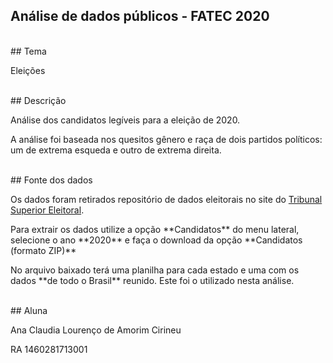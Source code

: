 ## Análise de dados públicos - FATEC 2020
<br />
## Tema 
<p>Eleições</p>
<br />
## Descrição
<p>Análise dos candidatos legíveis para a eleição de 2020.</p>
<p>A análise foi baseada nos quesitos gênero e raça de dois partidos políticos: um de extrema esqueda e outro de extrema direita.</p>
<br />
## Fonte dos dados
<p>Os dados foram retirados repositório de dados eleitorais no site do <a href="http://www.tse.jus.br/eleicoes/estatisticas/repositorio-de-dados-eleitorais-1/repositorio-de-dados-eleitorais">Tribunal Superior Eleitoral</a>.</p>
<p>Para extrair os dados utilize a opção **Candidatos** do menu lateral, selecione o ano **2020** e faça o download da opção **Candidatos (formato ZIP)**</p>
<p>No arquivo baixado terá uma planilha para cada estado e uma com os dados **de todo o Brasil** reunido. Este foi o utilizado nesta análise.</p>

<br />
## Aluna
<p>Ana Claudia Lourenço de Amorim Cirineu</p>
<p>RA 1460281713001</p>
